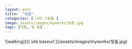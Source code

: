 ```yaml
---
layout: post
title:  "빛춤"
categories: [ 나의 그림들 ]
image: assets/images/myworks/빛춤.jpg
tags: [작품, 빛 춤]
---
```


![walking]({{ site.baseurl }}/assets/images/myworks/빛춤.jpg)
